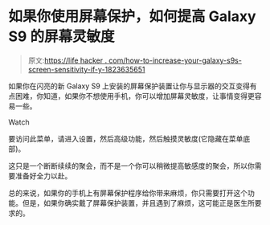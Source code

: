# 如果你使用屏幕保护，如何提高 Galaxy S9 的屏幕灵敏度

> 原文:[https://life hacker . com/how-to-increase-your-galaxy-s9s-screen-sensitivity-if-y-1823635651](https://lifehacker.com/how-to-increase-your-galaxy-s9s-screen-sensitivity-if-y-1823635651)

如果你在闪亮的新 Galaxy S9 上安装的屏幕保护装置让你与显示器的交互变得有点困难，你知道，如果你不想使用手机，你可以增加屏幕灵敏度，让事情变得更容易一些。

Watch

要访问此菜单，请进入设置，然后高级功能，然后触摸灵敏度(它隐藏在菜单底部)。

这只是一个断断续续的聚会，而不是一个你可以稍微提高敏感度的聚会，所以你需要准备好全力以赴。

总的来说，如果你的手机上有屏幕保护程序给你带来麻烦，你只需要打开这个功能。但是，如果你确实戴了屏幕保护装置，并且遇到了麻烦，这可能正是医生所要求的。